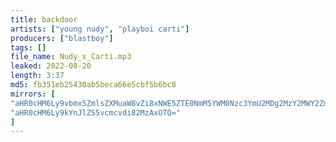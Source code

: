 ```yaml
---
title: backdoor
artists: ["young nudy", "playboi carti"]
producers: ["blastboy"]
tags: []
file_name: Nudy_x_Carti.mp3
leaked: 2022-08-20
length: 3:37
md5: fb351eb25430ab5beca66e5cbf5b6bc8
mirrors: [
"aHR0cHM6Ly9vbmx5ZmlsZXMuaW8vZi8xNWE5ZTE0NmM5YWM0Nzc3YmU2MDg2MzY2MWY2ZmVhNQ==",
"aHR0cHM6Ly9kYnJlZS5vcmcvdi82MzAxOTQ="
]
---
```

